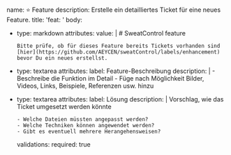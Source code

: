 name: ⭐ Feature
description: Erstelle ein detailliertes Ticket für eine neues Feature.
title: 'feat: '
body:
  - type: markdown
    attributes:
      value: |
        # SweatControl feature
        
        Bitte prüfe, ob für dieses Feature bereits Tickets vorhanden sind
        [hier](https://github.com/AEYCEN/sweatControl/labels/enhancement)
        bevor Du ein neues erstellst.
  - type: textarea
    attributes:
      label: Feature-Beschreibung
      description: |
        - Beschreibe die Funktion im Detail
        - Füge nach Möglichkeit Bilder, Videos, Links, Beispiele, Referenzen usw. hinzu
  - type: textarea
    attributes:
      label: Lösung
      description: | 
        Vorschlag, wie das Ticket umgesetzt werden könnte
        
        - Welche Dateien müssten angepasst werden?
        - Welche Techniken können angewendet werden?
        - Gibt es eventuell mehrere Herangehensweisen?
    validations:
      required: true

